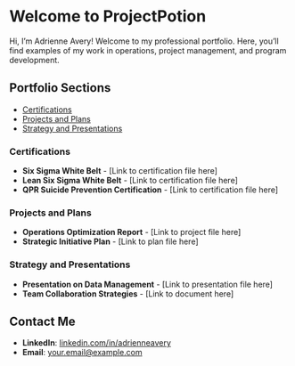 # Welcome to ProjectPotion

Hi, I’m Adrienne Avery! Welcome to my professional portfolio. Here, you’ll find examples of my work in operations, project management, and program development.

## Portfolio Sections
- [Certifications](#certifications)
- [Projects and Plans](#projects-and-plans)
- [Strategy and Presentations](#strategy-and-presentations)

### Certifications
- **Six Sigma White Belt** - [Link to certification file here]
- **Lean Six Sigma White Belt** - [Link to certification file here]
- **QPR Suicide Prevention Certification** - [Link to certification file here]

### Projects and Plans
- **Operations Optimization Report** - [Link to project file here]
- **Strategic Initiative Plan** - [Link to plan file here]

### Strategy and Presentations
- **Presentation on Data Management** - [Link to presentation file here]
- **Team Collaboration Strategies** - [Link to document here]

## Contact Me
- **LinkedIn**: [linkedin.com/in/adrienneavery](https://linkedin.com/in/adrienneavery)
- **Email**: [your.email@example.com](mailto:your.email@example.com)
